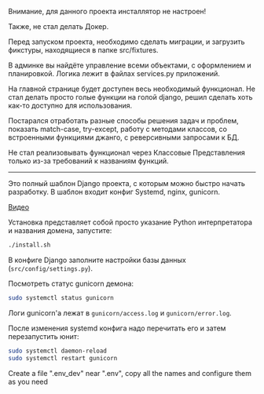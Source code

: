 Внимание, для данного проекта инсталлятор не настроен!

Также, не стал делать Докер.

Перед запуском проекта, необходимо сделать миграции, и загрузить фикстуры, находящиеся в папке
src/fixtures.

В админке вы найдёте управление всеми объектами, с оформлением и планировкой. Логика лежит в 
файлах services.py приложений.

На главной странице будет доступен весь необходимый функционал. Не стал делать просто голые функции
на голой django, решил сделать хоть как-то доступно для использования.

Постарался отработать разные способы решения задач и проблем, показать match-case, try-except,
работу с методами классов, со встроенными функциями джанго, с реверсивными запросами к БД.

Не стал реализовывать функционал через Классовые Представления только из-за требований к 
названиям функций.


--------------------------------------------------------------------


Это полный шаблон Django проекта, с которым можно быстро начать разработку. В шаблон входит конфиг Systemd, nginx, gunicorn.

[Видео](https://www.youtube.com/watch?v=uXTZMurM0FY)

Установка представляет собой просто указание Python интерпретатора и названия домена, запустите:

```bash
./install.sh
```

В конфиге Django заполните настройки базы данных (`src/config/settings.py`).

Посмотреть статус gunicorn демона:

```bash
sudo systemctl status gunicorn
```

Логи gunicorn'а лежат в `gunicorn/access.log` и `gunicorn/error.log`.

После изменения systemd конфига надо перечитать его и затем перезапустить юнит:

```bash
sudo systemctl daemon-reload
sudo systemctl restart gunicorn
```

Create a file ".env_dev" near ".env", copy all the names and configure them as you need